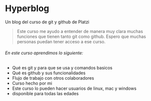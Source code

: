 # Hyperblog
Un blog del curso de git y github de Platzi
>Este curso me ayudo a entender de manera muy clara muchas funciones que tienen tanto git como github. Espero que muchas personas puedan tener acceso a ese curso.
>

###### En este curso aprendimos lo siguiente:
- Qué es git y para que se usa y comandos basicos
- Qué es github y sus funcionalidades
- Flujo de trabajo con otros colaboradores
- Curso hecho por mi
- Este curso lo pueden hacer usuarios de linux, mac y windows 
- disponible para todas las edades
